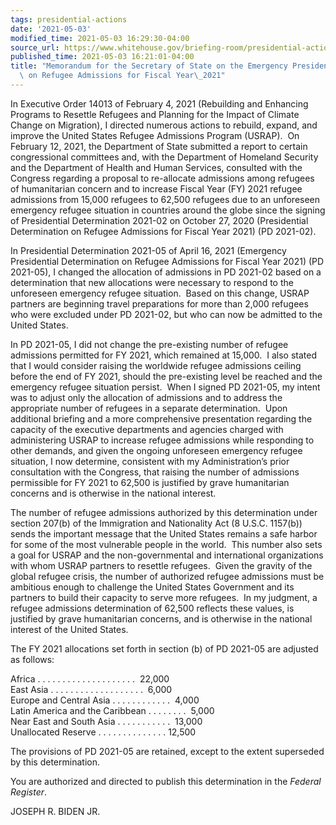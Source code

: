 ```yaml
---
tags: presidential-actions
date: '2021-05-03'
modified_time: 2021-05-03 16:29:30-04:00
source_url: https://www.whitehouse.gov/briefing-room/presidential-actions/2021/05/03/memorandum-for-the-secretary-of-state-on-the-emergency-presidential-determination-on-refugee-admissions-for-fiscal-year-2021-2/
published_time: 2021-05-03 16:21:01-04:00
title: "Memorandum for the Secretary of State on the Emergency Presidential Determination\
  \ on Refugee Admissions for Fiscal Year\_2021"
---
```

 
In Executive Order 14013 of February 4, 2021 (Rebuilding and Enhancing
Programs to Resettle Refugees and Planning for the Impact of Climate
Change on Migration), I directed numerous actions to rebuild, expand,
and improve the United States Refugee Admissions Program (USRAP).  On
February 12, 2021, the Department of State submitted a report to certain
congressional committees and, with the Department of Homeland Security
and the Department of Health and Human Services, consulted with the
Congress regarding a proposal to re-allocate admissions among refugees
of humanitarian concern and to increase Fiscal Year (FY) 2021 refugee
admissions from 15,000 refugees to 62,500 refugees due to an unforeseen
emergency refugee situation in countries around the globe since the
signing of Presidential Determination 2021-02 on October 27, 2020
(Presidential Determination on Refugee Admissions for Fiscal Year 2021)
(PD 2021-02).   
  
In Presidential Determination 2021-05 of April 16, 2021 (Emergency
Presidential Determination on Refugee Admissions for Fiscal Year 2021)
(PD 2021-05), I changed the allocation of admissions in PD 2021-02 based
on a determination that new allocations were necessary to respond to the
unforeseen emergency refugee situation.  Based on this change, USRAP
partners are beginning travel preparations for more than 2,000 refugees
who were excluded under PD 2021-02, but who can now be admitted to the
United States.    
  
In PD 2021-05, I did not change the pre-existing number of refugee
admissions permitted for FY 2021, which remained at 15,000.  I also
stated that I would consider raising the worldwide refugee admissions
ceiling before the end of FY 2021, should the pre-existing level be
reached and the emergency refugee situation persist.  When I signed PD
2021-05, my intent was to adjust only the allocation of admissions and
to address the appropriate number of refugees in a separate
determination.  Upon additional briefing and a more comprehensive
presentation regarding the capacity of the executive departments and
agencies charged with administering USRAP to increase refugee admissions
while responding to other demands, and given the ongoing unforeseen
emergency refugee situation, I now determine, consistent with my
Administration’s prior consultation with the Congress, that raising the
number of admissions permissible for FY 2021 to 62,500 is justified by
grave humanitarian concerns and is otherwise in the national interest.  
  
The number of refugee admissions authorized by this determination under
section 207(b) of the Immigration and Nationality Act (8 U.S.C. 1157(b))
sends the important message that the United States remains a safe harbor
for some of the most vulnerable people in the world.  This number also
sets a goal for USRAP and the non-governmental and international
organizations with whom USRAP partners to resettle refugees.  Given the
gravity of the global refugee crisis, the number of authorized refugee
admissions must be ambitious enough to challenge the United States
Government and its partners to build their capacity to serve more
refugees.  In my judgment, a refugee admissions determination of 62,500
reflects these values, is justified by grave humanitarian concerns, and
is otherwise in the national interest of the United States.    
  
The FY 2021 allocations set forth in section (b) of PD 2021-05 are
adjusted as follows:  
  
Africa . . . . . . . . . . . . . . . . . . . .  22,000  
East Asia . . . . . . . . . . . . . . . . . . .  6,000  
Europe and Central Asia . . . . . . . . . . . .  4,000  
Latin America and the Caribbean . . . . . . . .  5,000  
Near East and South Asia . . . . . . . . . . .  13,000  
Unallocated Reserve . . . . . . . . . . . . . . 12,500

The provisions of PD 2021-05 are retained, except to the extent
superseded by this determination.  
  
You are authorized and directed to publish this determination in
the *Federal Register*.

JOSEPH R. BIDEN JR.

